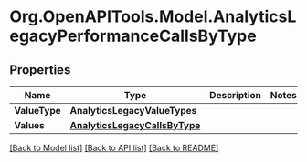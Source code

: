 
# Org.OpenAPITools.Model.AnalyticsLegacyPerformanceCallsByType

## Properties

Name | Type | Description | Notes
------------ | ------------- | ------------- | -------------
**ValueType** | **AnalyticsLegacyValueTypes** |  | 
**Values** | [**AnalyticsLegacyCallsByType**](AnalyticsLegacyCallsByType.md) |  | 

[[Back to Model list]](../README.md#documentation-for-models)
[[Back to API list]](../README.md#documentation-for-api-endpoints)
[[Back to README]](../README.md)

